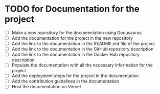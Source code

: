 # TODO for Documentation for the project 

- [ ] Make a new repository for the documentation using Docusaurus
- [ ] Add the documentation for the project in the new repository
- [ ] Add the link to the documentation in the README.md file of the project
- [ ] Add the link to the documentation in the GitHub repository description
- [ ] Add the link to the documentation in the Docker Hub repository description
- [ ] Populate the documentation with all the necessary information for the project
- [ ] Add the deployment steps for the project in the documentation
- [ ] Add the contribution guidelines in the documentation
- [ ] Host the documentation on Vercel

